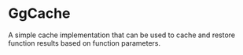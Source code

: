 # GgCache

A simple cache implementation that can be used to cache and restore function
results based on function parameters.
